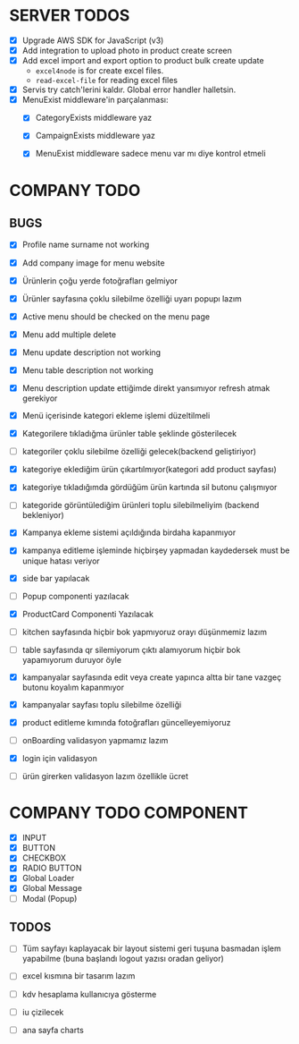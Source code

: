 # SERVER TODOS

- [x] Upgrade AWS SDK for JavaScript (v3)
- [x] Add integration to upload photo in product create screen
- [x] Add excel import and export option to product bulk create update
  - `excel4node` is for create excel files.
  - `read-excel-file` for reading excel files
- [x] Servis try catch'lerini kaldır. Global error handler halletsin.
- [x] MenuExist middleware'in parçalanması:
  - [x] CategoryExists middleware yaz
  - [x] CampaignExists middleware yaz
  - [x] MenuExist middleware sadece menu var mı diye kontrol etmeli


# COMPANY TODO
## BUGS
- [X]  Profile name surname not working
- [X]  Add company image for menu website
- [X]  Ürünlerin çoğu yerde fotoğrafları gelmiyor
- [X]  Ürünler sayfasına çoklu silebilme özelliği uyarı popupı lazım
- [X]  Active menu should be checked on the menu page
- [X] Menu add multiple delete
- [X]  Menu update description not working
- [X]  Menu table description not working
- [X]  Menu description update ettiğimde direkt yansımıyor refresh atmak gerekiyor
- [X]  Menü içerisinde kategori ekleme işlemi düzeltilmeli
- [X] Kategorilere tıkladığma ürünler table  şeklinde gösterilecek
- [ ] kategoriler çoklu silebilme özelliği gelecek(backend geliştiriyor)
- [X] kategoriye eklediğim ürün çıkartılmıyor(kategori add product sayfası)
- [X] kategoriye tıkladığımda gördüğüm ürün kartında sil butonu çalışmıyor
- [ ] kategoride görüntülediğim ürünleri toplu silebilmeliyim (backend bekleniyor)
- [X] Kampanya ekleme sistemi açıldığında birdaha kapanmıyor
- [X] kampanya editleme işleminde hiçbirşey yapmadan kaydedersek must be unique hatası veriyor
- [X] side bar yapılacak
- [ ] Popup componenti yazılacak
- [X] ProductCard Componenti Yazılacak

- [ ] kitchen sayfasında hiçbir bok yapmıyoruz orayı düşünmemiz lazım

- [ ] table sayfasında qr silemiyorum çıktı alamıyorum hiçbir bok yapamıyorum duruyor öyle

- [X] kampanyalar sayfasında edit veya create yapınca altta bir tane vazgeç butonu koyalım kapanmıyor

- [X] kampanyalar sayfası toplu silebilme özelliği

- [X] product editleme kımında fotoğrafları güncelleyemiyoruz

- [ ] onBoarding validasyon yapmamız lazım

- [X] login için validasyon

- [ ] ürün girerken validasyon lazım özellikle ücret

# COMPANY TODO COMPONENT
- [X] INPUT
- [X] BUTTON
- [X] CHECKBOX
- [X] RADIO BUTTON
- [x] Global Loader 
- [x] Global Message
- [ ] Modal (Popup)

## TODOS
- [ ]  Tüm sayfayı kaplayacak bir layout sistemi geri tuşuna basmadan işlem yapabilme (buna başlandı logout yazısı oradan geliyor)

- [ ] excel kısmına bir tasarım lazım

- [ ] kdv hesaplama kullanıcıya gösterme

- [ ] iu çizilecek 

- [ ] ana sayfa charts





